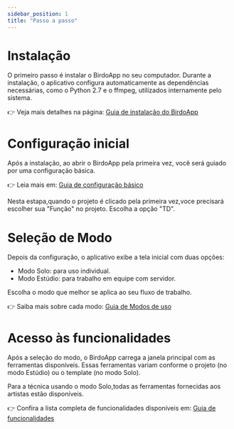 ```yaml
---  
sidebar_position: 1  
title: "Passo a passo"  
---
```


# Instalação

O primeiro passo é instalar o BirdoApp no seu computador.
Durante a instalação, o aplicativo configura automaticamente as dependências necessárias, como o Python 2.7 e o ffmpeg, utilizados internamente pelo sistema.

👉 Veja mais detalhes na página:
[Guia de instalação do BirdoApp](./../../instalacao.md)

# Configuração inicial

Após a instalação, ao abrir o BirdoApp pela primeira vez, você será guiado por uma configuração básica.

👉 Leia mais em:
[Guia de configuração básico](./../../configuracao.md)

Nesta estapa,quando o projeto é clicado pela primeira vez,voce precisará escolher sua "Função" no projeto. Escolha a opção "TD".

# Seleção de Modo

Depois da configuração, o aplicativo exibe a tela inicial com duas opções:

* Modo Solo: para uso individual.
* Modo Estúdio: para trabalho em equipe com servidor.

Escolha o modo que melhor se aplica ao seu fluxo de trabalho.

👉 Saiba mais sobre cada modo:
[Guia de Modos de uso](./../../modos-de-uso.md)

# Acesso às funcionalidades

Após a seleção do modo, o BirdoApp carrega a janela principal com as ferramentas disponíveis.
Essas ferramentas variam conforme o projeto (no modo Estúdio) ou o template (no modo Solo).

Para a técnica usando o modo Solo,todas as ferramentas fornecidas aos artistas estão disponíveis.

👉 Confira a lista completa de funcionalidades disponíveis em:
[Guia de funcionalidades](./../../funcionalidades/principais)


